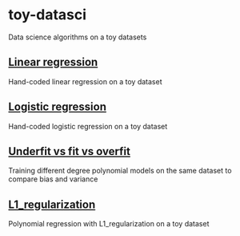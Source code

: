 # toy-datasci
Data science algorithms on a toy datasets

## [Linear regression](linear_regression.ipynb)

Hand-coded linear regression on a toy dataset

## [Logistic regression](logistic_regression.ipynb)

Hand-coded logistic regression on a toy dataset

## [Underfit vs fit vs overfit](underfitting_overfitting.ipynb)

Training different degree polynomial models on the same dataset to compare bias and variance

## [L1_regularization](l1_regularization.ipynb)

Polynomial regression with L1_regularization on a toy dataset
